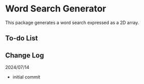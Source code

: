 # Word Search Generator

This package generates a word search expressed as a 2D array.

## To-do List

## Change Log

2024/07/14

-   initial commit
